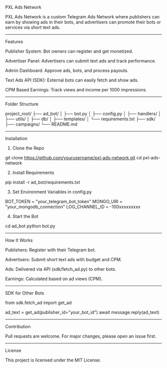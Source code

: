 PXL Ads Network

PXL Ads Network is a custom Telegram Ads Network where publishers can earn by showing ads in their bots, and advertisers can promote their bots or services via short text ads.


---

Features

Publisher System: Bot owners can register and get monetized.

Advertiser Panel: Advertisers can submit text ads and track performance.

Admin Dashboard: Approve ads, bots, and process payouts.

Text Ads API (SDK): External bots can easily fetch and show ads.

CPM Based Earnings: Track views and income per 1000 impressions.



---

Folder Structure

project_root/
├── ad_bot/
│   ├── bot.py
│   ├── config.py
│   ├── handlers/
│   ├── utils/
│   ├── db/
│   ├── templates/
│   └── requirements.txt
├── sdk/
├── campaigns/
└── README.md


---

Installation

1. Clone the Repo



git clone https://github.com/yourusername/pxl-ads-network.git
cd pxl-ads-network

2. Install Requirements



pip install -r ad_bot/requirements.txt

3. Set Environment Variables in config.py



BOT_TOKEN = "your_telegram_bot_token"
MONGO_URI = "your_mongodb_connection"
LOG_CHANNEL_ID = -100xxxxxxxxx

4. Start the Bot



cd ad_bot
python bot.py


---

How It Works

Publishers: Register with their Telegram bot.

Advertisers: Submit short text ads with budget and CPM.

Ads: Delivered via API (sdk/fetch_ad.py) to other bots.

Earnings: Calculated based on ad views (CPM).



---

SDK for Other Bots

from sdk.fetch_ad import get_ad

ad_text = get_ad(publisher_id="your_bot_id")
await message.reply(ad_text)


---

Contribution

Pull requests are welcome. For major changes, please open an issue first.


---

License

This project is licensed under the MIT License.

